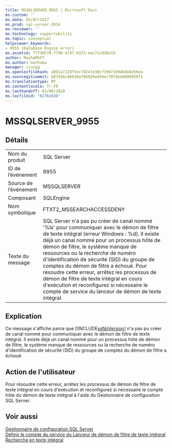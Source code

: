 ```yaml
---
title: MSSQLSERVER_9955 | Microsoft Docs
ms.custom: ''
ms.date: 03/07/2017
ms.prod: sql-server-2014
ms.reviewer: ''
ms.technology: supportability
ms.topic: conceptual
helpviewer_keywords:
- 9955 (Database Engine error)
ms.assetid: 77f30570-7790-4747-b372-eac71c036e19
author: MashaMSFT
ms.author: mathoma
manager: craigg
ms.openlocfilehash: a092a7228f5ec70247e38cf39073d946de0e56ea
ms.sourcegitcommit: b87d36c46b39af8b929ad94ec707dee8800950f5
ms.translationtype: MT
ms.contentlocale: fr-FR
ms.lasthandoff: 02/08/2020
ms.locfileid: "62761636"
---
```

# <a name="mssqlserver_9955"></a>MSSQLSERVER_9955
    
## <a name="details"></a>Détails  
  
|||  
|-|-|  
|Nom du produit|SQL Server|  
|ID de l’événement|9955|  
|Source de l’événement|MSSQLSERVER|  
|Composant|SQLEngine|  
|Nom symbolique|FTXT2_MSSEARCHACCESSDENY|  
|Texte du message|SQL Server n'a pas pu créer de canal nommé '%ls' pour communiquer avec le démon de filtre de texte intégral (erreur Windows : %d). Il existe déjà un canal nommé pour un processus hôte de démon de filtre, le système manque de ressources ou la recherche de numéro d'identification de sécurité (SID) du groupe de comptes du démon de filtre a échoué. Pour résoudre cette erreur, arrêtez les processus de démon de filtre de texte intégral en cours d'exécution et reconfigurez si nécessaire le compte de service du lanceur de démon de texte intégral.|  
  
## <a name="explanation"></a>Explication  
 Ce message s'affiche parce que [!INCLUDE[ssNoVersion](../../includes/ssnoversion-md.md)] n'a pas pu créer de canal nommé pour communiquer avec le démon de filtre de texte intégral. Il existe déjà un canal nommé pour un processus hôte de démon de filtre, le système manque de ressources ou la recherche de numéro d'identification de sécurité (SID) du groupe de comptes du démon de filtre a échoué.  
  
## <a name="user-action"></a>Action de l'utilisateur  
 Pour résoudre cette erreur, arrêtez les processus de démon de filtre de texte intégral en cours d'exécution et reconfigurez si nécessaire le compte hôte du démon de texte intégral à l'aide du Gestionnaire de configuration SQL Server.  
  
## <a name="see-also"></a>Voir aussi  
 [Gestionnaire de configuration SQL Server](../sql-server-configuration-manager.md)   
 [Définir le compte du service du Lanceur de démon de filtre de texte intégral](../search/set-the-service-account-for-the-full-text-filter-daemon-launcher.md)   
 [Recherche en texte intégral](../search/full-text-search.md)  
  
  
